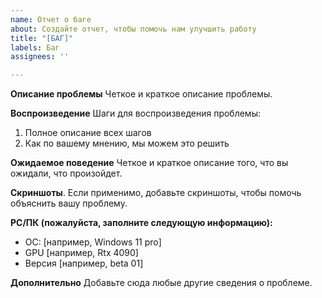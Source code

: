 ```yaml
---
name: Отчет о баге
about: Создайте отчет, чтобы помочь нам улучшить работу
title: "[БАГ]"
labels: Баг
assignees: ''

---
```


**Описание проблемы**
Четкое и краткое описание проблемы.

**Воспроизведение**
Шаги для воспроизведения проблемы:
1. Полное описание всех шагов
2. Как по вашему мнению, мы можем это решить

**Ожидаемое поведение**
Четкое и краткое описание того, что вы ожидали, что произойдет.

**Скриншоты**.
Если применимо, добавьте скриншоты, чтобы помочь объяснить вашу проблему.

**PC/ПК (пожалуйста, заполните следующую информацию):**
 - ОС: [например, Windows 11 pro]
 - GPU [например, Rtx 4090]
 - Версия [например, beta 01]

**Дополнительно**
Добавьте сюда любые другие сведения о проблеме.
